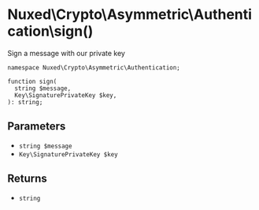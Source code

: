 # Nuxed\\Crypto\\Asymmetric\\Authentication\\sign()




Sign a message with our private key




``` Hack
namespace Nuxed\Crypto\Asymmetric\Authentication;

function sign(
  string $message,
  Key\SignaturePrivateKey $key,
): string;
```




## Parameters




+ ` string $message `
+ ` Key\SignaturePrivateKey $key `




## Returns




* ` string `